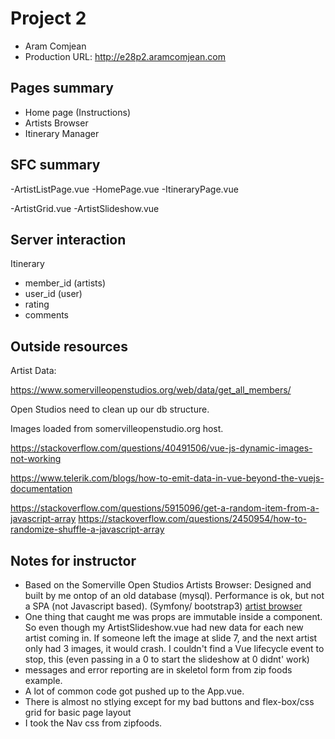 # Project 2

-   Aram Comjean
-   Production URL: <http://e28p2.aramcomjean.com>

## Pages summary

- Home page (Instructions)
- Artists Browser
- Itinerary Manager

## SFC summary

-ArtistListPage.vue
-HomePage.vue
-ItineraryPage.vue

-ArtistGrid.vue
-ArtistSlideshow.vue


## Server interaction

Itinerary
- member_id (artists)
- user_id (user)
- rating
- comments

## Outside resources

Artist Data: 

https://www.somervilleopenstudios.org/web/data/get_all_members/

Open Studios need to clean up our db structure.

Images loaded from somervilleopenstudio.org host.

https://stackoverflow.com/questions/40491506/vue-js-dynamic-images-not-working

https://www.telerik.com/blogs/how-to-emit-data-in-vue-beyond-the-vuejs-documentation

https://stackoverflow.com/questions/5915096/get-a-random-item-from-a-javascript-array
https://stackoverflow.com/questions/2450954/how-to-randomize-shuffle-a-javascript-array

## Notes for instructor

* Based on the Somerville Open Studios Artists Browser: Designed and built by me ontop 
of an old database (mysql). 
Performance is ok, but not a SPA (not Javascript based). (Symfony/ bootstrap3)
[artist browser](https://www.somervilleopenstudios.org/web/artists/artist_directory_list/display=grid/medium=All/event=All/map_num=All/display_order=random)
* One thing that caught me was props are immutable inside a component.  So even though my ArtistSlideshow.vue had new data for each new artist coming in. If someone left the image at slide 7, and the next artist only had 3 images, it would crash.  I couldn't find a Vue lifecycle event to stop, this (even passing in a 0 to start the slideshow at 0 didnt' work)
* messages and error reporting are in skeletol form from zip foods example.  
* A lot of common code got pushed up to the App.vue.  
* There is almost no stlying except for my bad buttons and flex-box/css grid for basic page layout
* I took the Nav css from zipfoods. 